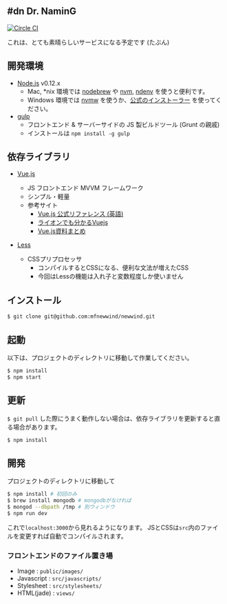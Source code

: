 \#dn Dr. NaminG
---------------

[![Circle CI](https://circleci.com/gh/mfnewwind/newwind/tree/master.svg?style=svg)](https://circleci.com/gh/mfnewwind/newwind/tree/master)

これは、とても素晴らしいサービスになる予定です (たぶん)


## 開発環境

 - [Node.js](https://nodejs.org/) v0.12.x
    - Mac, *nix 環境では [nodebrew](https://github.com/hokaccha/nodebrew) や [nvm](https://github.com/creationix/nvm), [ndenv](https://github.com/riywo/ndenv) を使うと便利です。
    - Windows 環境では [nvmw](https://github.com/hakobera/nvmw) を使うか、[公式のインストーラー](https://nodejs.org/download/) を使ってください。
 - [gulp](http://gulpjs.com/)
    - フロントエンド & サーバーサイドの JS 製ビルドツール (Grunt の親戚)
    - インストールは `npm install -g gulp`



## 依存ライブラリ

 - [Vue.js](http://vuejs.org/)
    - JS フロントエンド MVVM フレームワーク
    - シンプル・軽量
    - 参考サイト
       - [Vue.js 公式リファレンス (英語)](http://vuejs.org/api/)
       - [ライオンでも分かるVuejs](http://www.slideshare.net/lion-man/vuejs)
       - [Vue.js資料まとめ](https://gist.github.com/hashrock/f575928d0e109ace9ad0)

- [Less](http://lesscss.org/)
  - CSSプリプロセッサ
    - コンパイルするとCSSになる、便利な文法が増えたCSS
    - 今回はLessの機能は入れ子と変数程度しか使いません


## インストール

```sh
$ git clone git@github.com:mfnewwind/newwind.git
```


## 起動
以下は、プロジェクトのディレクトリに移動して作業してください。

```sh
$ npm install
$ npm start
```

## 更新
`$ git pull` した際にうまく動作しない場合は、依存ライブラリを更新すると直る場合があります。

```sh
$ npm install
```

## 開発
プロジェクトのディレクトリに移動して

```sh
$ npm install # 初回のみ
$ brew install mongodb # mongodbがなければ
$ mongod --dbpath /tmp # 別ウィンドウ
$ npm run dev
```

これで`localhost:3000`から見れるようになります。
JSとCSSは`src`内のファイルを変更すれば自動でコンパイルされます。

### フロントエンドのファイル置き場

- Image : `public/images/`
- Javascript : `src/javascripts/`
- Stylesheet : `src/stylesheets/`
- HTML(jade) : `views/`

